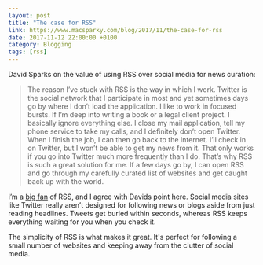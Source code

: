 ```yaml
---
layout: post
title: "The case for RSS"
link: https://www.macsparky.com/blog/2017/11/the-case-for-rss
date: 2017-11-12 22:00:00 +0100
category: Blogging
tags: [rss]
---
```


David Sparks on the value of using RSS over social media for news curation:

>The reason I’ve stuck with RSS is the way in which I work. Twitter is the social network that I participate in most and yet sometimes days go by where I don’t load the application. I like to work in focused bursts. If I’m deep into writing a book or a legal client project. I basically ignore everything else. I close my mail application, tell my phone service to take my calls, and I definitely don’t open Twitter. When I finish the job, I can then go back to the Internet. I’ll check in on Twitter, but I won’t be able to get my news from it. That only works if you go into Twitter much more frequently than I do. That’s why RSS is such a great solution for me. If a few days go by, I can open RSS and go through my carefully curated list of websites and get caught back up with the world.

I’m a [big fan][colmiorss] of RSS, and I agree with Davids point here. Social media sites like Twitter really aren’t designed for following news or blogs aside from just reading headlines. Tweets get buried within seconds, whereas RSS keeps everything waiting for you when you check it. 

The simplicity of RSS is what makes it great. It's perfect for following a small number of websites and keeping away from the clutter of social media. 

[colmiorss]: http://colm.io/2015/12/28/discovering-rss/
